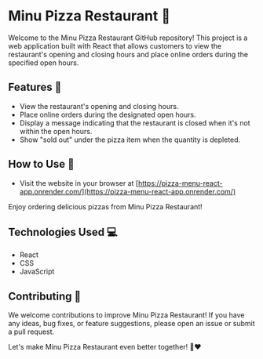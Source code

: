 # Minu Pizza Restaurant 🍕
Welcome to the Minu Pizza Restaurant GitHub repository! This project is a web application built with React that allows customers to view the restaurant's opening and closing hours and place online orders during the specified open hours.

## Features 🌟

- View the restaurant's opening and closing hours.
- Place online orders during the designated open hours.
- Display a message indicating that the restaurant is closed when it's not within the open hours.
- Show "sold out" under the pizza item when the quantity is depleted.

## How to Use 🚀
- Visit the website in your browser at  [https://pizza-menu-react-app.onrender.com/](https://pizza-menu-react-app.onrender.com/)

Enjoy ordering delicious pizzas from Minu Pizza Restaurant!

## Technologies Used 💻

- React
- CSS
- JavaScript

## Contributing 🤝

We welcome contributions to improve Minu Pizza Restaurant! If you have any ideas, bug fixes, or feature suggestions, please open an issue or submit a pull request.

Let's make Minu Pizza Restaurant even better together! 🍕❤️

 
